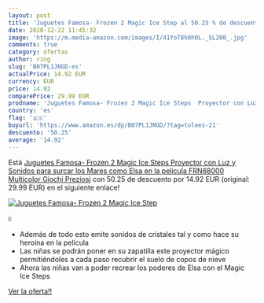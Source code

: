 ```yaml
---
layout: post
title: 'Juguetes Famosa- Frozen 2 Magic Ice Step al 50.25 % de descuento'
date: 2020-12-22 11:45:32
image: 'https://m.media-amazon.com/images/I/41YoT8h8h0L._SL200_.jpg'
comments: true
category: ofertas
author: ring
slug: 'B07PL1JNGD-es'
actualPrice: 14.92 EUR
currency: EUR
price: 14.92
comparePrice: 29.99 EUR
prodname: 'Juguetes Famosa- Frozen 2 Magic Ice Steps  Proyector con Luz y Sonidos  para surcar los Mares como Elsa en la pelicula  FRN68000   Multicolor  Giochi Preziosi'
country: 'es'
flag: '🇪🇸'
buyurl: 'https://www.amazon.es/dp/B07PL1JNGD/?tag=tolees-21'
descuento: '50.25'
average: '14.92'
---
```


Está [Juguetes Famosa- Frozen 2 Magic Ice Steps  Proyector con Luz y Sonidos  para surcar los Mares como Elsa en la pelicula  FRN68000   Multicolor  Giochi Preziosi](https://www.amazon.es/dp/B07PL1JNGD/?tag=tolees-21) con 50.25 de descuento por 14.92 EUR (original: 29.99 EUR) en el siguiente enlace!

[![Juguetes Famosa- Frozen 2 Magic Ice Step](https://m.media-amazon.com/images/I/41YoT8h8h0L._SL200_.jpg)](https://www.amazon.es/dp/B07PL1JNGD/?tag=tolees-21)

ℹ️:

- Además de todo esto emite sonidos de cristales tal y como hace su heroína en la película
- Las niñas se podrán poner en su zapatilla este proyector mágico permitiéndoles a cada paso recubrir el suelo de copos de nieve
- Ahora las niñas van a poder recrear los poderes de Elsa con el Magic Ice Steps

[Ver la oferta!!](https://www.amazon.es/dp/B07PL1JNGD/?tag=tolees-21)
